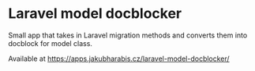 # Laravel model docblocker

Small app that takes in Laravel migration methods and converts them into docblock for model class.

Available at https://apps.jakubharabis.cz/laravel-model-docblocker/
